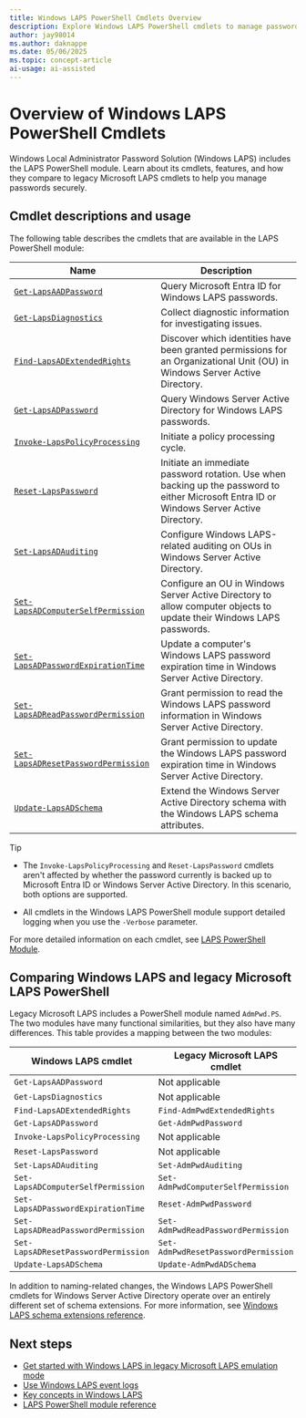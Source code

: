 ```yaml
---
title: Windows LAPS PowerShell Cmdlets Overview
description: Explore Windows LAPS PowerShell cmdlets to manage passwords securely. Learn key features, benefits, and usage.
author: jay98014
ms.author: daknappe
ms.date: 05/06/2025
ms.topic: concept-article
ai-usage: ai-assisted
---
```


# Overview of Windows LAPS PowerShell Cmdlets

Windows Local Administrator Password Solution (Windows LAPS) includes the LAPS PowerShell module. Learn about its cmdlets, features, and how they compare to legacy Microsoft LAPS cmdlets to help you manage passwords securely.

## Cmdlet descriptions and usage

The following table describes the cmdlets that are available in the LAPS PowerShell module:

| Name | Description |
|--|--|
| [`Get-LapsAADPassword`](/powershell/module/laps/get-lapsaadpassword) | Query Microsoft Entra ID for Windows LAPS passwords. |
| [`Get-LapsDiagnostics`](/powershell/module/laps/get-lapsdiagnostics) | Collect diagnostic information for investigating issues. |
| [`Find-LapsADExtendedRights`](/powershell/module/laps/find-lapsadextendedrights) | Discover which identities have been granted permissions for an Organizational Unit (OU) in Windows Server Active Directory. |
| [`Get-LapsADPassword`](/powershell/module/laps/get-lapsadpassword) | Query Windows Server Active Directory for Windows LAPS passwords. |
| [`Invoke-LapsPolicyProcessing`](/powershell/module/laps/invoke-lapspolicyprocessing) | Initiate a policy processing cycle. |
| [`Reset-LapsPassword`](/powershell/module/laps/reset-lapspassword) | Initiate an immediate password rotation. Use when backing up the password to either Microsoft Entra ID or Windows Server Active Directory. |
| [`Set-LapsADAuditing`](/powershell/module/laps/set-lapsadauditing) | Configure Windows LAPS-related auditing on OUs in Windows Server Active Directory. |
| [`Set-LapsADComputerSelfPermission`](/powershell/module/laps/set-lapsadcomputerselfpermission) | Configure an OU in Windows Server Active Directory to allow computer objects to update their Windows LAPS passwords. |
| [`Set-LapsADPasswordExpirationTime`](/powershell/module/laps/set-lapsadpasswordexpirationtime) | Update a computer's Windows LAPS password expiration time in Windows Server Active Directory. |
| [`Set-LapsADReadPasswordPermission`](/powershell/module/laps/set-lapsadreadpasswordpermission) | Grant permission to read the Windows LAPS password information in Windows Server Active Directory. |
| [`Set-LapsADResetPasswordPermission`](/powershell/module/laps/set-lapsadresetpasswordpermission) | Grant permission to update the Windows LAPS password expiration time in Windows Server Active Directory. |
| [`Update-LapsADSchema`](/powershell/module/laps/update-lapsadschema) | Extend the Windows Server Active Directory schema with the Windows LAPS schema attributes. |

> [!TIP]
>
> - The `Invoke-LapsPolicyProcessing` and `Reset-LapsPassword` cmdlets aren't affected by whether the password currently is backed up to Microsoft Entra ID or Windows Server Active Directory. In this scenario, both options are supported.
>
> - All cmdlets in the Windows LAPS PowerShell module support detailed logging when you use the `-Verbose` parameter.

For more detailed information on each cmdlet, see [LAPS PowerShell Module](/powershell/module/laps/).

## Comparing Windows LAPS and legacy Microsoft LAPS PowerShell

Legacy Microsoft LAPS includes a PowerShell module named `AdmPwd.PS`. The two modules have many functional similarities, but they also have many differences. This table provides a mapping between the two modules:

| Windows LAPS cmdlet | Legacy Microsoft LAPS cmdlet |
|--|--|
| `Get-LapsAADPassword` | Not applicable |
| `Get-LapsDiagnostics` | Not applicable |
| `Find-LapsADExtendedRights` | `Find-AdmPwdExtendedRights` |
| `Get-LapsADPassword` | `Get-AdmPwdPassword` |
| `Invoke-LapsPolicyProcessing` | Not applicable |
| `Reset-LapsPassword` | Not applicable |
| `Set-LapsADAuditing` | `Set-AdmPwdAuditing` |
| `Set-LapsADComputerSelfPermission` | `Set-AdmPwdComputerSelfPermission` |
| `Set-LapsADPasswordExpirationTime` | `Reset-AdmPwdPassword` |
| `Set-LapsADReadPasswordPermission` | `Set-AdmPwdReadPasswordPermission` |
| `Set-LapsADResetPasswordPermission` | `Set-AdmPwdResetPasswordPermission` |
| `Update-LapsADSchema` | `Update-AdmPwdADSchema` |

In addition to naming-related changes, the Windows LAPS PowerShell cmdlets for Windows Server Active Directory operate over an entirely different set of schema extensions. For more information, see [Windows LAPS schema extensions reference](laps-technical-reference.md#schema-extensions).

## Next steps

- [Get started with Windows LAPS in legacy Microsoft LAPS emulation mode](laps-scenarios-legacy.md)
- [Use Windows LAPS event logs](laps-management-event-log.md)
- [Key concepts in Windows LAPS](laps-concepts-overview.md)
- [LAPS PowerShell module reference](/powershell/module/laps/)
